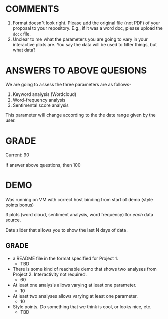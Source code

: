 # COMMENTS

1. Format doesn't look right. Please add the original file (not PDF) of your proposal to your repository. E.g., if it was a word doc, please upload the `docx` file.
2. Unclear to me what the parameters you are going to vary in your interactive plots are. You say the data will be used to filter things, but what data?

# ANSWERS TO ABOVE QUESIONS

We are going to assess the three parameters are as follows- 
1. Keyword analysis (Wordcloud) 
2. Word-frequency analysis
3. Sentimental score analysis 

This parameter will change according to the the date range given by the user. 

# GRADE

Current: 90

If answer above questions, then 100

# DEMO

Was running on VM with correct host binding from start of demo (style points bonus)

3 plots (word cloud, sentiment analysis, word frequency) for _each_ data source.

Date slider that allows you to show the last N days of data.


## GRADE

* a README file in the format specified for Project 1.
  - TBD
* There is some kind of reachable demo that shows two analyses from Project 2. Interactivity not required.
  - 60
* At least one analysis allows varying at least one parameter.
  - 10
* At least two analyses allows varying at least one parameter.
  - 10
* Style points. Do something that we think is cool, or looks nice, etc.
  - TBD

